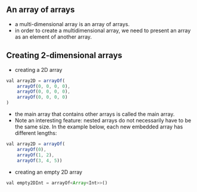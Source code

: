 ## An array of arrays
- a multi-dimensional array is an array of arrays.
- in order to create a multidimensional array, we need to present an array as an element of another array.

## Creating 2-dimensional arrays
- creating a 2D array
```js
val array2D = arrayOf(
    arrayOf(0, 0, 0, 0),
    arrayOf(0, 0, 0, 0),
    arrayOf(0, 0, 0, 0)
)
```
- the main array that contains other arrays is called the main array.
- Note an interesting feature: nested arrays do not necessarily have to be the same size. In the example below, each new embedded array has different lengths:
```js
val array2D = arrayOf(
    arrayOf(0),
    arrayOf(1, 2),
    arrayOf(3, 4, 5))
```
- creating an empty 2D array
```js
val empty2DInt = arrayOf<Array<Int>>()
```


